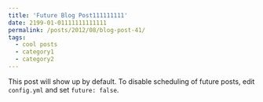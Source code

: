 ```yaml
---
title: 'Future Blog Post111111111'
date: 2199-01-01111111111111
permalink: /posts/2012/08/blog-post-41/
tags:
  - cool posts
  - category1
  - category2
---
```


This post will show up by default. To disable scheduling of future posts, edit `config.yml` and set `future: false`. 
